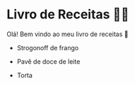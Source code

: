 # Livro de Receitas :man_cook:

Olá! Bem vindo ao meu livro de receitas :wave:

- Strogonoff de frango

- Pavê de doce de leite

- Torta
